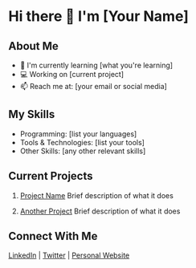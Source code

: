 # Hi there 👋 I'm [Your Name]

## About Me
- 🌱 I'm currently learning [what you're learning]
- 💻 Working on [current project]
- 📫 Reach me at: [your email or social media]

## My Skills
- Programming: [list your languages]
- Tools & Technologies: [list your tools]
- Other Skills: [any other relevant skills]

## Current Projects
1. [Project Name](link-to-project)
   Brief description of what it does

2. [Another Project](link-to-project)
   Brief description of what it does

## Connect With Me
[LinkedIn](your-linkedin-url) | [Twitter](your-twitter-url) | [Personal Website](your-website-url)
